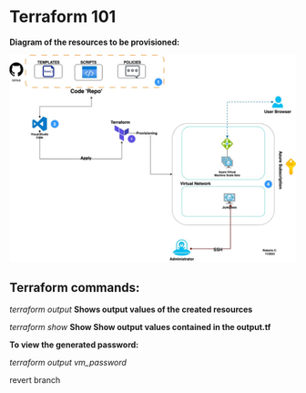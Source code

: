 # Terraform 101

**Diagram of the resources to be provisioned:**

![plot](./iac.jpg)



## Terraform commands:

_terraform output_ **Shows output values of the created resources**

_terraform show_ **Show Show output values contained in the output.tf**

**To view the generated password:**

_terraform output vm_password_

revert branch